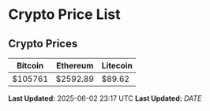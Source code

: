 # Crypto Price List

## Crypto Prices
| Bitcoin | Ethereum | Litecoin |
| ------- | -------- | -------- |
| $105761 | $2592.89 | $89.62 |
**Last Updated:** 2025-06-02 23:17 UTC
**Last Updated:** $DATE$
